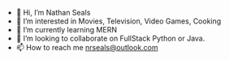 - 👋 Hi, I’m Nathan Seals
- 👀 I’m interested in Movies, Television, Video Games, Cooking
- 🌱 I’m currently learning MERN
- 💞️ I’m looking to collaborate on FullStack Python or Java.
- 📫 How to reach me nrseals@outlook.com

<!---
nrseals/nrseals is a ✨ special ✨ repository because its `README.md` (this file) appears on your GitHub profile.
You can click the Preview link to take a look at your changes.
--->

